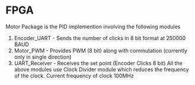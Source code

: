 # FPGA
Motor Package is the PID implemention involving the following modules
  1) Encoder_UART - Sends the number of clicks in 8 bit format at 250000 BAUD
  2) Motor_PWM - Provides PWM (8 bit) along with commutation (currently only in single direction)
  3) UART_Receiver - Receives the set point (Encoder Clicks 8 bit)
All the above modules use Clock Divider module which reduces the frequency of the clock.
Current frequency of clock 100MHz
